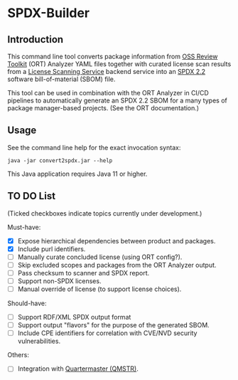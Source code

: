 # SPDX-Builder

## Introduction
This command line tool converts package information from 
[OSS Review Toolkit](https://github.com/oss-review-toolkit/ort) (ORT) Analyzer 
YAML files together with curated license scan results from a
[License Scanning Service](https://github.com/philips-labs/license-scanner)
backend service into an [SPDX 2.2](https://spdx.github.io/spdx-spec/) software 
bill-of-material (SBOM) file.

This tool can be used in combination with the ORT Analyzer in CI/CD pipelines 
to automatically generate an SPDX 2.2 SBOM for a many types of package manager-based 
projects. (See the ORT documentation.)

## Usage
See the command line help for the exact invocation syntax:

`java -jar convert2spdx.jar --help`

This Java application requires Java 11 or higher.

## TO DO List
(Ticked checkboxes indicate topics currently under development.)

Must-have:
- [x] Expose hierarchical dependencies between product and packages.
- [x] Include purl identifiers.
- [ ] Manually curate concluded license (using ORT config?).
- [ ] Skip excluded scopes and packages from the ORT Analyzer output.
- [ ] Pass checksum to scanner and SPDX report.
- [ ] Support non-SPDX licenses. 
- [ ] Manual override of license (to support license choices).

Should-have:
- [ ] Support RDF/XML SPDX output format
- [ ] Support output "flavors" for the purpose of the generated SBOM.
- [ ] Include CPE identifiers for correlation with CVE/NVD security vulnerabilities.

Others:
- [ ] Integration with [Quartermaster (QMSTR)](https://qmstr.org/).
